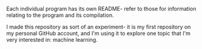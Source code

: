 Each individual program has its own README-
refer to those for information relating to the program and its compilation.

I made this repository as sort of an experiment- it is my first repository on
my personal GitHub account, and I'm using it to explore one topic that I'm
very interested in: machine learning.